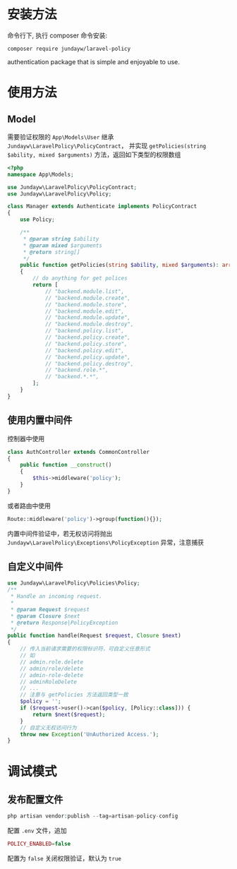 # 安装方法

命令行下, 执行 composer 命令安装:
````
composer require jundayw/laravel-policy
````
authentication package that is simple and enjoyable to use.

# 使用方法

## Model
需要验证权限的 `App\Models\User` 继承 `Jundayw\LaravelPolicy\PolicyContract`，
并实现 `getPolicies(string $ability, mixed $arguments)` 方法，返回如下类型的权限数组
```php
<?php
namespace App\Models;

use Jundayw\LaravelPolicy\PolicyContract;
use Jundayw\LaravelPolicy\Policy;

class Manager extends Authenticate implements PolicyContract
{
    use Policy;

    /**
     * @param string $ability
     * @param mixed $arguments
     * @return string[]
     */
    public function getPolicies(string $ability, mixed $arguments): array
    {
        // do anything for get polices
        return [
            // "backend.module.list",
            // "backend.module.create",
            // "backend.module.store",
            // "backend.module.edit",
            // "backend.module.update",
            // "backend.module.destroy",
            // "backend.policy.list",
            // "backend.policy.create",
            // "backend.policy.store",
            // "backend.policy.edit",
            // "backend.policy.update",
            // "backend.policy.destroy",
            // "backend.role.*",
            // "backend.*.*",
        ];
    }
}
```

## 使用内置中间件
控制器中使用
```php
class AuthController extends CommonController
{
    public function __construct()
    {
        $this->middleware('policy');
    }
}
```
或者路由中使用
```php
Route::middleware('policy')->group(function(){});
```
内置中间件验证中，若无权访问将抛出 `Jundayw\LaravelPolicy\Exceptions\PolicyException` 异常，注意捕获

## 自定义中间件
```php
use Jundayw\LaravelPolicy\Policies\Policy;
/**
 * Handle an incoming request.
 *
 * @param Request $request
 * @param Closure $next
 * @return Response|PolicyException
 */
public function handle(Request $request, Closure $next)
{
    // 传入当前请求需要的权限标识符，可自定义任意形式
    // 如
    // admin.role.delete
    // admin/role/delete
    // admin-role-delete
    // adminRoleDelete
    // ...
    // 注意与 getPolicies 方法返回类型一致
    $policy = '';
    if ($request->user()->can($policy, [Policy::class])) {
        return $next($request);
    }
    // 自定义无权访问行为
    throw new Exception('UnAuthorized Access.');
}
```

# 调试模式

## 发布配置文件
```php
php artisan vendor:publish --tag=artisan-policy-config
```
配置 `.env` 文件，追加
```php
POLICY_ENABLED=false
```
配置为 `false` 关闭权限验证，默认为 `true`
